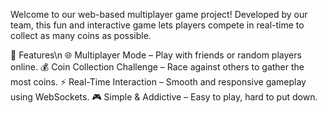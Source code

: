 Welcome to our web-based multiplayer game project! Developed by our team, this fun and interactive game lets players compete in real-time to collect as many coins as possible.

🎯 Features\n
🌐 Multiplayer Mode – Play with friends or random players online.
💰 Coin Collection Challenge – Race against others to gather the most coins.
⚡ Real-Time Interaction – Smooth and responsive gameplay using WebSockets.
🎮 Simple & Addictive – Easy to play, hard to put down.
